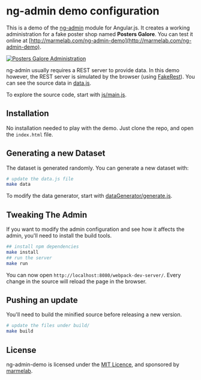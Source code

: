 # ng-admin demo configuration

This is a demo of the [ng-admin](https://github.com/marmelab/ng-admin) module for Angular.js. It creates a working administration for a fake poster shop named **Posters Galore**. You can test it online at [http://marmelab.com/ng-admin-demo](http://marmelab.com/ng-admin-demo).

[![Posters Galore Administration](http://marmelab.com/ng-admin-demo/images/screenshot.png)](http://marmelab.com/ng-admin-demo)

ng-admin usually requires a REST server to provide data. In this demo however, the REST server is simulated by the browser (using [FakeRest](https://github.com/marmelab/FakeRest)). You can see the source data in [data.js](https://github.com/marmelab/ng-admin-demo/blob/master/data.js).

To explore the source code, start with [js/main.js](https://github.com/marmelab/ng-admin-demo/blob/master/js/main.js).

## Installation

No installation needed to play with the demo. Just clone the repo, and open the `index.html` file.

## Generating a new Dataset

The dataset is generated randomly. You can generate a new dataset with:

```sh
# update the data.js file
make data
```

To modify the data generator, start with [dataGenerator/generate.js](https://github.com/marmelab/ng-admin-demo/blob/master/dataGenerator/generate.js).

## Tweaking The Admin

If you want to modify the admin configuration and see how it affects the admin, you'll need to install the build tools.

```sh
## install npm dependencies
make install
## run the server
make run
```

You can now open `http://localhost:8080/webpack-dev-server/`. Every change in the source will reload the page in the browser.

## Pushing an update

You'll need to build the minified source before releasing a new version.

```sh
# update the files under build/
make build
```

## License

ng-admin-demo is licensed under the [MIT Licence](LICENSE), and sponsored by [marmelab](http://marmelab.com).
